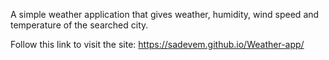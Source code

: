 A simple weather application that gives weather, humidity, wind speed and temperature of the searched city.

Follow this link to visit the site: https://sadevem.github.io/Weather-app/
